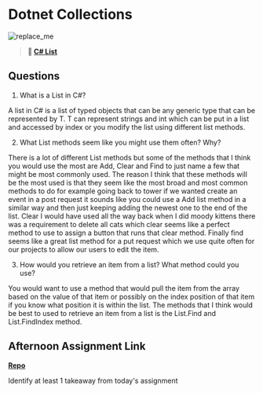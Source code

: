 # Dotnet Collections

![replace_me](https://codeworks.blob.core.windows.net/public/assets/img/illustrations/placeholder.svg)

> **📖 [C# List](https://codeworksacademy.com/fs-student-guide/resources/wk10/02-List-Methods)**

## Questions

1. What is a List in C#?

A list in C# is a list of typed objects that can be any generic type that can be represented by T. T can represent strings and int which can be put in a list and accessed by index or you modify the list using different list methods.

2. What List methods seem like you might use them often? Why?

There is a lot of different List methods but some of the methods that I think you would use the most are Add, Clear and Find to just name a few that might be most commonly used. The reason I think that these methods will be the most used is that they seem like the most broad and most common methods to do for example going back to tower if we wanted create an event in a post request it sounds like you could use a Add list method in a similar way and then just keeping adding the newest one to the end of the list. Clear I would have used all the way back when I did moody kittens there was a requirement to delete all cats which clear seems like a perfect method to use to assign a button that runs that clear method. Finally find seems like a great list method for a put request which we use quite often for our projects to allow our users to edit the item.

3. How would you retrieve an item from a list? What method could you use?

You would want to use a method that would pull the item from the array based on the value of that item or possibly on the index position of that item if you know what position it is within the list. The methods that I think would be best to used to retrieve an item from a list is the List.Find and List.FindIndex method.

## Afternoon Assignment Link

**[Repo](https://github.com/TylerRice27/<ASSIGNMENT_REPO>)**

Identify at least 1 takeaway from today's assignment
